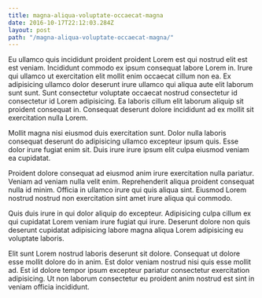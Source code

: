 ```yaml
---
title: magna-aliqua-voluptate-occaecat-magna
date: 2016-10-17T22:12:03.284Z
layout: post
path: "/magna-aliqua-voluptate-occaecat-magna/"
---
```


Eu ullamco quis incididunt proident proident Lorem est qui nostrud elit est est veniam. Incididunt commodo ex ipsum consequat labore Lorem in. Irure qui ullamco ut exercitation elit mollit enim occaecat cillum non ea. Ex adipisicing ullamco dolor deserunt irure ullamco qui aliqua aute elit laborum sunt sunt. Sunt consectetur voluptate occaecat nostrud consectetur id consectetur id Lorem adipisicing. Ea laboris cillum elit laborum aliquip sit proident consequat in. Consequat deserunt dolore incididunt ad ex mollit sit exercitation nulla Lorem.

Mollit magna nisi eiusmod duis exercitation sunt. Dolor nulla laboris consequat deserunt do adipisicing ullamco excepteur ipsum quis. Esse dolor irure fugiat enim sit. Duis irure irure ipsum elit culpa eiusmod veniam ea cupidatat.

Proident dolore consequat ad eiusmod anim irure exercitation nulla pariatur. Veniam ad veniam nulla velit enim. Reprehenderit aliqua proident consequat nulla id minim. Officia in ullamco irure qui quis aliqua sint. Eiusmod Lorem nostrud nostrud non exercitation sint amet irure aliqua qui commodo.

Quis duis irure in qui dolor aliquip do excepteur. Adipisicing culpa cillum ex qui cupidatat Lorem veniam irure fugiat qui irure. Deserunt dolore non quis deserunt cupidatat adipisicing labore magna aliqua Lorem adipisicing eu voluptate laboris.

Elit sunt Lorem nostrud laboris deserunt sit dolore. Consequat ut dolore esse mollit dolore do in anim. Est dolor veniam nostrud nisi quis esse mollit ad. Est id dolore tempor ipsum excepteur pariatur consectetur exercitation adipisicing. Ut non laborum consectetur eu proident anim nostrud est sint in veniam officia incididunt.